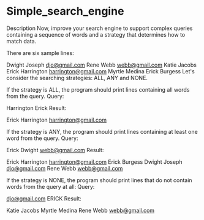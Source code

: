# Simple_search_engine
Description
Now,  improve your search engine to support complex queries containing a sequence of words and a strategy that determines how to match data.

There are six sample lines:

Dwight Joseph djo@gmail.com
Rene Webb webb@gmail.com
Katie Jacobs
Erick Harrington harrington@gmail.com
Myrtle Medina
Erick Burgess
Let's consider the searching strategies: ALL, ANY and NONE.

If the strategy is ALL, the program should print lines containing all words from the query.
Query:

Harrington Erick
Result:

Erick Harrington harrington@gmail.com
 

If the strategy is ANY, the program should print lines containing at least one word from the query.
Query:

Erick Dwight webb@gmail.com
Result:

Erick Harrington harrington@gmail.com
Erick Burgess
Dwight Joseph djo@gmail.com
Rene Webb webb@gmail.com
 

If the strategy is NONE, the program should print lines that do not contain words from the query at all:
Query:

djo@gmail.com ERICK
Result:

Katie Jacobs
Myrtle Medina
Rene Webb webb@gmail.com
